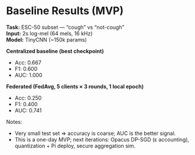 # Baseline Results (MVP)

**Task:** ESC-50 subset — “cough” vs “not-cough”  
**Input:** 2s log-mel (64 mels, 16 kHz)  
**Model:** TinyCNN (~150k params)

**Centralized baseline (best checkpoint)**
- Acc: 0.667
- F1:  0.600
- AUC: 1.000

**Federated (FedAvg, 5 clients × 3 rounds, 1 local epoch)**
- Acc: 0.250
- F1:  0.400
- AUC: 0.741

Notes:
- Very small test set ⇒ accuracy is coarse; AUC is the better signal.
- This is a one-day MVP; next iterations: Opacus DP-SGD (ε accounting), quantization + Pi deploy, secure aggregation sim.
